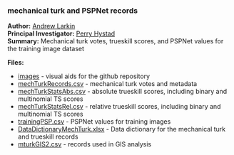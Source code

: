 ### mechanical turk and PSPNet records ###


**Author:** [Andrew Larkin](linkedin.com/in/andrew-larkin-525ba3b5) <br>
**Principal Investigator:** [Perry Hystad](https://health.oregonstate.edu/people/perry-hystad) <br>
**Summary:** Mechanical turk votes, trueskill scores, and PSPNet values for the training image dataset 



**Files:** <br>
* [images](./images) - visual aids for the github repository
* [mechTurkRecords.csv](./mechTurkRecords.csv) - mechanical turk votes and metadata
* [mechTurkStatsAbs.csv](./mechTurkStatsAbs.csv) - absolute trueskill scores, including binary and multinomial TS scores
* [mechTurkStatsRel.csv](./mechTurkStatsRel.csv) - relative trueskill scores, including binary and multinomial TS scores 
* [trainingPSP.csv](./trainingPSP.csv) - PSPNet values for training images 
* [DataDictionaryMechTurk.xlsx](./DataDictionaryMechTurk.xlsx) - Data dictionary for the mechanical turk and trueskill records
* [mturkGIS2.csv](./mturkGIS2.csv) - records used in GIS analysis

